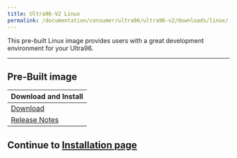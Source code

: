 ```yaml
---
title: Ultra96-V2 Linux
permalink: /documentation/consumer/ultra96/ultra96-v2/downloads/linux/
---
```


This pre-built Linux image provides users with a great development environment for your Ultra96.

***

## Pre-Built image

| Download and Install                                                                                   |
|:-------------------------------------------------------------------------------------------------------|
|[Download](https://releases.linaro.org/96boards/ultra96/avnet/openembedded/latest/Ultra96_rev1_sdcard_image_180409.tar.gz)    |
|[Release Notes](https://releases.linaro.org/96boards/ultra96/avnet/openembedded/latest/)                         |

## Continue to [Installation page](../installation)
